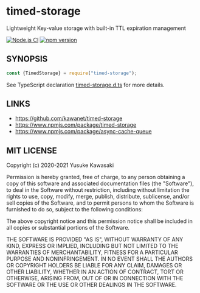 # timed-storage

Lightweight Key-value storage with built-in TTL expiration management

[![Node.js CI](https://github.com/kawanet/timed-storage/workflows/Node.js%20CI/badge.svg?branch=main)](https://github.com/kawanet/timed-storage/actions/)
[![npm version](https://badge.fury.io/js/timed-storage.svg)](https://www.npmjs.com/package/timed-storage)

## SYNOPSIS

```js
const {TimedStorage} = require("timed-storage");
```

See TypeScript declaration
[timed-storage.d.ts](https://github.com/kawanet/timed-storage/blob/main/types/timed-storage.d.ts)
for more details.

## LINKS

- https://github.com/kawanet/timed-storage
- https://www.npmjs.com/package/timed-storage
- https://www.npmjs.com/package/async-cache-queue

## MIT LICENSE

Copyright (c) 2020-2021 Yusuke Kawasaki

Permission is hereby granted, free of charge, to any person obtaining a copy of this software and associated
documentation files (the "Software"), to deal in the Software without restriction, including without limitation the
rights to use, copy, modify, merge, publish, distribute, sublicense, and/or sell copies of the Software, and to permit
persons to whom the Software is furnished to do so, subject to the following conditions:

The above copyright notice and this permission notice shall be included in all copies or substantial portions of the
Software.

THE SOFTWARE IS PROVIDED "AS IS", WITHOUT WARRANTY OF ANY KIND, EXPRESS OR IMPLIED, INCLUDING BUT NOT LIMITED TO THE
WARRANTIES OF MERCHANTABILITY, FITNESS FOR A PARTICULAR PURPOSE AND NONINFRINGEMENT. IN NO EVENT SHALL THE AUTHORS OR
COPYRIGHT HOLDERS BE LIABLE FOR ANY CLAIM, DAMAGES OR OTHER LIABILITY, WHETHER IN AN ACTION OF CONTRACT, TORT OR
OTHERWISE, ARISING FROM, OUT OF OR IN CONNECTION WITH THE SOFTWARE OR THE USE OR OTHER DEALINGS IN THE SOFTWARE.
